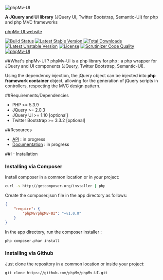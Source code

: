 ![phpMv-UI](http://angular.kobject.net/git/phalconist/phpMv-UI-git.png "Phalcon jquery")

**A JQuery and UI library** (JQuery UI, Twitter Bootstrap, Semantic-UI) for php and php MVC frameworks

[phpMv-UI website](http://phpmv-ui.kobject.net/)

[![Build Status](https://travis-ci.org/jcheron/phalcon-jquery-tests-suite.svg?branch=master)](https://travis-ci.org/jcheron/phalcon-jquery-tests-suite)
[![Latest Stable Version](https://poser.pugx.org/jcheron/phpMv-UI/v/stable)](https://packagist.org/packages/phpmv/php-mv-ui) [![Total Downloads](https://poser.pugx.org/jcheron/phpMv-UI/downloads)](https://packagist.org/packages/phpmv/php-mv-ui) [![Latest Unstable Version](https://poser.pugx.org/jcheron/phpMv-UI/v/unstable)](https://packagist.org/packages/phpmv/php-mv-ui) [![License](https://poser.pugx.org/jcheron/phpMv-UI/license)](https://packagist.org/packages/phpmv/php-mv-ui)
[![Scrutinizer Code Quality](https://scrutinizer-ci.com/g/phpMv/phpMv-UI/badges/quality-score.png?b=master)](https://scrutinizer-ci.com/g/phpMv/phpMv-UI/?branch=master)
<a href="http://phalconist.com/jcheron/phpMv-UI" target="_blank">
![phpMv-UI](http://phalconist.com/jcheron/phpMv-UI/default.svg)
</a>


##What's phpMv-UI ?
phpMv-UI is a php library for php : a php wrapper for JQuery and UI components (JQuery, Twitter Bootstrap, Semantic-UI).

Using the dependency injection, the jQuery object can be injected into **php framework container** object, allowing for the generation of jQuery scripts in controllers, respecting the MVC design pattern.

##Requirements/Dependencies

* PHP >= 5.3.9
* JQuery >= 2.0.3
* JQuery UI >= 1.10 [optional]
* Twitter Bootstrap >= 3.3.2 [optional]

##Resources
* [API](http://api.kobject.net/phpMv-UI/) : in progress
* [Documentation](http://slamwiki.kobject.net/en/slam4/php/phalcon/jquery) : in progress

##I - Installation

### Installing via Composer

Install composer in a common location or in your project:

```bash
curl -s http://getcomposer.org/installer | php
```
Create the composer.json file in the app directory as follows:

```json
{
    "require": {
        "phpMv/phpMv-UI": "~v1.0.0"
    }
}
```
In the app directory, run the composer installer :

```bash
php composer.phar install
```

### Installing via Github

Just clone the repository in a common location or inside your project:

```
git clone https://github.com/phpMv/phpMv-UI.git
```
